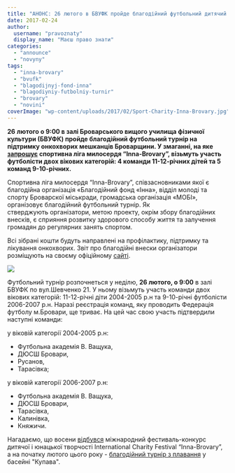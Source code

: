 ```yaml
---
title: "АНОНС: 26 лютого в БВУФК пройде благодійний футбольний дитячий турнір"
date: 2017-02-24
author: 
  username: "pravoznaty"
  display_name: "Маєш право знати"
categories: 
  - "announce"
  - "novyny"
tags: 
  - "inna-brovary"
  - "bvufk"
  - "blagodijnyj-fond-inna"
  - "blagodiyniy-futbolniy-turnir"
  - "brovary"
  - "novini"
coverImage: "wp-content/uploads/2017/02/Sport-Charity-Inna-Brovary.jpg"
---
```


**26** **лютого о 9:00 в залі Броварського вищого училища фізичної культури (БВУФК) пройде благодійний футбольний турнір на підтримку онкохворих мешканців Броварщини. У змаганні, на яке [запрошує](http://sport.fond-inna.org/) спортивна ліга милосердя “Inna-Brovary”, візьмуть участь футболісти двох вікових категорій: 4 команди 11-12-річних дітей та 5 команд 9-10-річних.**

Спортивна ліга милосердя “Inna-Brovary”, співзасновниками якої є благодійна організація «Благодійний фонд «Інна», відділ молоді та спорту Броварскої міськради, громадська організація «МОБІ», організовує благодійний футбольний турнір. Як стверджують організатори, метою проекту, окрім збору благодійних внесків, є сприяння розвитку здорового способу життя та залучення громадян до регулярних занять спортом.

Всі зібрані кошти будуть направлені на профілактику, підтримку та лікування онкохворих. Звіт про благодійні внески організатори розміщують на своєму офіційному [сайті](http://sport.fond-inna.org/).

![](https://mpz.brovary.org/wp-content/uploads/2017/02/39254b4d07ee55b7ec77ba86f2425a62.jpg)

Футбольний турнір розпочнеться у неділю, **26 лютого, о 9:00** в залі БВУФК по вул.Шевченко 21. У ньому візьмуть участь команди двох вікових категорій: 11-12-річні діти 2004-2005 р.н та 9-10-річні футболісти 2006-2007 р.н. Наразі реєстрація команд, яку проводить Федерація футболу м.Бровари, ще триває. На цей час свою участь підтвердили наступні команди:

у віковій категорії 2004-2005 р.н:

- Футбольна академія В. Ващука,
- ДЮСШ Бровари,
- Русанов,
- Тарасівка;

у віковій категорії 2006-2007 р.н:

- Футбольна академія В. Ващука,
- ДЮСШ Бровари,
- Тарасівка,
- Калинівка,
- Княжичи.

Нагадаємо, що восени [відбувся](https://mpz.brovary.org/anons-5-6-lystopada-v-terminali-projde-blagodijnyj-mizhnarodnyj-festyval-konkurs/) міжнародний фестиваль-конкурс дитячої і юнацької творчості International Charity Festival “Inna-Brovary”, а на початку лютого цього року - [благодійний турнір з плавання](http://procherk.info/resonance/2-cherkassy-news/50542-jama-na-jami-u-tsentri-cherkas-doroga-znikla-razom-zi-snigom-foto) у басейні "Купава".
